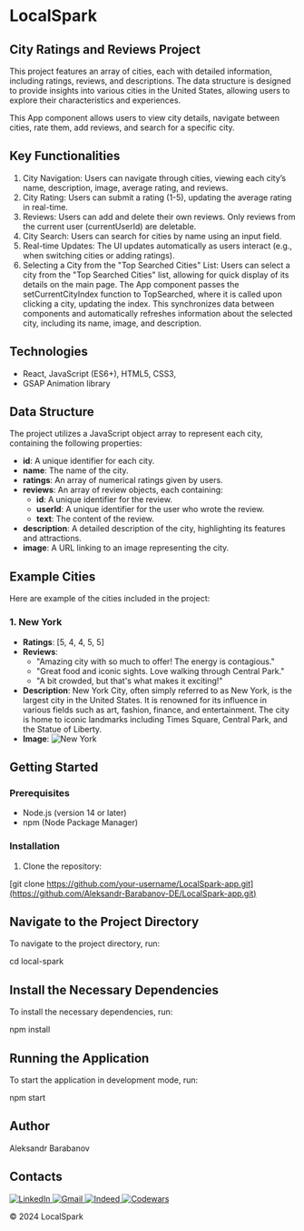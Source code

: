 # LocalSpark

## City Ratings and Reviews Project

This project features an array of cities, each with detailed information, including ratings, reviews, and descriptions. The data structure is designed to provide insights into various cities in the United States, allowing users to explore their characteristics and experiences.

This App component allows users to view city details, navigate between cities, rate them, add reviews, and search for a specific city.

## Key Functionalities

1. City Navigation: Users can navigate through cities, viewing each city’s name, description, image, average rating, and reviews.
2. City Rating: Users can submit a rating (1-5), updating the average rating in real-time.
3. Reviews: Users can add and delete their own reviews. Only reviews from the current user (currentUserId) are deletable.
4. City Search: Users can search for cities by name using an input field.
5. Real-time Updates: The UI updates automatically as users interact (e.g., when switching cities or adding ratings).
6. Selecting a City from the "Top Searched Cities" List: Users can select a city from the "Top Searched Cities" list, allowing for quick display of its details on the main page. The App component passes the setCurrentCityIndex function to TopSearched, where it is called upon clicking a city, updating the index. This synchronizes data between components and automatically refreshes information about the selected city, including its name, image, and description.

## Technologies

- React, JavaScript (ES6+), HTML5, CSS3,
- GSAP Animation library

## Data Structure

The project utilizes a JavaScript object array to represent each city, containing the following properties:

- **id**: A unique identifier for each city.
- **name**: The name of the city.
- **ratings**: An array of numerical ratings given by users.
- **reviews**: An array of review objects, each containing:
  - **id**: A unique identifier for the review.
  - **userId**: A unique identifier for the user who wrote the review.
  - **text**: The content of the review.
- **description**: A detailed description of the city, highlighting its features and attractions.
- **image**: A URL linking to an image representing the city.

## Example Cities

Here are example of the cities included in the project:

### 1. New York

- **Ratings**: [5, 4, 4, 5, 5]
- **Reviews**:
  - "Amazing city with so much to offer! The energy is contagious."
  - "Great food and iconic sights. Love walking through Central Park."
  - "A bit crowded, but that's what makes it exciting!"
- **Description**: New York City, often simply referred to as New York, is the largest city in the United States. It is renowned for its influence in various fields such as art, fashion, finance, and entertainment. The city is home to iconic landmarks including Times Square, Central Park, and the Statue of Liberty.
- **Image**: ![New York](https://images.pexels.com/photos/378570/pexels-photo-378570.jpeg?auto=compress&cs=tinysrgb&w=1260&h=750&dpr=1)

## Getting Started

### Prerequisites

- Node.js (version 14 or later)
- npm (Node Package Manager)

### Installation

1. Clone the repository:

[git clone https://github.com/your-username/LocalSpark-app.git](https://github.com/Aleksandr-Barabanov-DE/LocalSpark-app.git)

## Navigate to the Project Directory

To navigate to the project directory, run:

cd local-spark

## Install the Necessary Dependencies

To install the necessary dependencies, run:

npm install

## Running the Application

To start the application in development mode, run:

npm start

## Author

Aleksandr Barabanov

## Contacts

<div>
  <a href="https://www.linkedin.com/in/aleksandr-barabanov/">
    <img src="https://img.shields.io/badge/linkedin-%230077B5.svg?style=for-the-badge&logo=linkedin&logoColor=white" alt="LinkedIn"/>
  </a> 
  <a href="mailto:barabanov.codes@gmail.com">
    <img src="https://img.shields.io/badge/Gmail-D14836?style=for-the-badge&logo=gmail&logoColor=white" alt="Gmail"/>
  </a>
  <a href="https://profile.indeed.com/?hl=en_CA&co=CA&from=gnav-notifcenter">
    <img src="https://img.shields.io/badge/indeed-003A9B?style=for-the-badge&logo=indeed&logoColor=white" alt="Indeed"/>
  </a>
  <a href="https://www.codewars.com/users/Aleksandr-Barabanov">
    <img src="https://img.shields.io/badge/Codewars-B1361E?style=for-the-badge&logo=codewars&logoColor=grey" alt="Codewars"/>
  </a>
</div>

© 2024 LocalSpark
